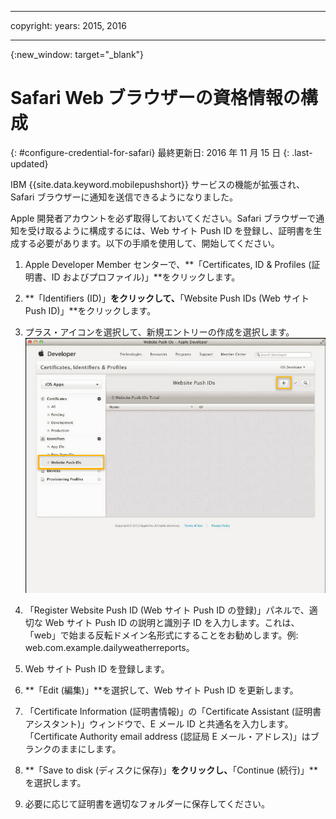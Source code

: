 
---

copyright:
 years: 2015, 2016

---

{:new_window: target="_blank"}
# Safari Web ブラウザーの資格情報の構成
{: #configure-credential-for-safari}
最終更新日: 2016 年 11 月 15 日
{: .last-updated}

IBM {{site.data.keyword.mobilepushshort}} サービスの機能が拡張され、Safari ブラウザーに通知を送信できるようになりました。 

Apple 開発者アカウントを必ず取得しておいてください。Safari ブラウザーで通知を受け取るように構成するには、Web サイト Push ID を登録し、証明書を生成する必要があります。以下の手順を使用して、開始してください。

1. Apple Developer Member センターで、**「Certificates, ID & Profiles (証明書、ID およびプロファイル)」**をクリックします。 
2. **「Identifiers (ID)」**をクリックして、**「Website Push IDs (Web サイト Push ID)」**をクリックします。
3. プラス・アイコンを選択して、新規エントリーの作成を選択します。![Push ダッシュボード](images/safari_1.jpg)

4. 「Register Website Push ID (Web サイト Push ID の登録)」パネルで、適切な Web サイト Push ID の説明と識別子 ID を入力します。これは、「web」で始まる反転ドメイン名形式にすることをお勧めします。例: web.com.example.dailyweatherreports。
5. Web サイト Push ID を登録します。
6. **「Edit (編集)」**を選択して、Web サイト Push ID を更新します。
7. 「Certificate Information (証明書情報)」の「Certificate Assistant (証明書アシスタント)」ウィンドウで、E メール ID と共通名を入力します。「Certificate Authority email address (認証局 E メール・アドレス)」はブランクのままにします。
8. **「Save to disk (ディスクに保存)」**をクリックし、**「Continue (続行)」**を選択します。
9. 必要に応じて証明書を適切なフォルダーに保存してください。

 
